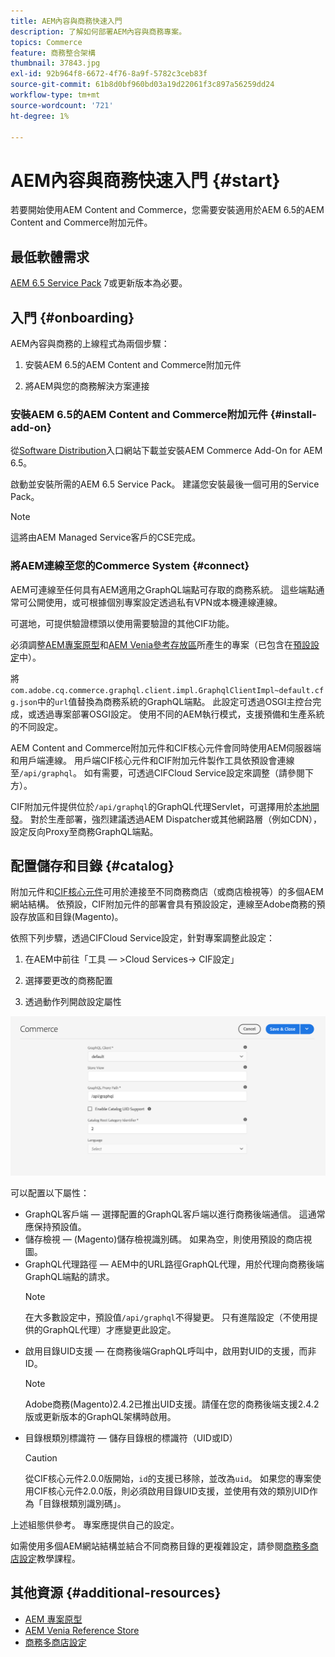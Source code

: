 ```yaml
---
title: AEM內容與商務快速入門
description: 了解如何部署AEM內容與商務專案。
topics: Commerce
feature: 商務整合架構
thumbnail: 37843.jpg
exl-id: 92b964f8-6672-4f76-8a9f-5782c3ceb83f
source-git-commit: 61b8d0bf960bd03a19d22061f3c897a56259dd24
workflow-type: tm+mt
source-wordcount: '721'
ht-degree: 1%

---
```


# AEM內容與商務快速入門 {#start}

若要開始使用AEM Content and Commerce，您需要安裝適用於AEM 6.5的AEM Content and Commerce附加元件。

## 最低軟體需求

[AEM 6.5 Service Pack](https://experience.adobe.com/#/downloads/content/software-distribution/en/aem.html)  7或更新版本為必要。

## 入門 {#onboarding}

AEM內容與商務的上線程式為兩個步驟：

1. 安裝AEM 6.5的AEM Content and Commerce附加元件

2. 將AEM與您的商務解決方案連接

### 安裝AEM 6.5的AEM Content and Commerce附加元件 {#install-add-on}

從[Software Distribution](https://experience.adobe.com/#/downloads/content/software-distribution/en/aem.html)入口網站下載並安裝AEM Commerce Add-On for AEM 6.5。

啟動並安裝所需的AEM 6.5 Service Pack。 建議您安裝最後一個可用的Service Pack。

>[!NOTE]
>
>這將由AEM Managed Service客戶的CSE完成。

### 將AEM連線至您的Commerce System {#connect}

AEM可連線至任何具有AEM適用之GraphQL端點可存取的商務系統。 這些端點通常可公開使用，或可根據個別專案設定透過私有VPN或本機連線連線。

可選地，可提供驗證標頭以使用需要驗證的其他CIF功能。

必須調整[AEM專案原型](https://github.com/adobe/aem-project-archetype)和[AEM Venia參考存放區](https://github.com/adobe/aem-cif-guides-venia)所產生的專案（已包含在[預設設定](https://github.com/adobe/aem-cif-guides-venia/blob/main/ui.config/src/main/content/jcr_root/apps/venia/osgiconfig/config/com.adobe.cq.commerce.graphql.client.impl.GraphqlClientImpl~default.cfg.json)中）。

將`com.adobe.cq.commerce.graphql.client.impl.GraphqlClientImpl~default.cfg.json`中的`url`值替換為商務系統的GraphQL端點。 此設定可透過OSGI主控台完成，或透過專案部署OSGI設定。 使用不同的AEM執行模式，支援預備和生產系統的不同設定。

AEM Content and Commerce附加元件和CIF核心元件會同時使用AEM伺服器端和用戶端連線。 用戶端CIF核心元件和CIF附加元件製作工具依預設會連線至`/api/graphql`。 如有需要，可透過CIFCloud Service設定來調整（請參閱下方）。

CIF附加元件提供位於`/api/graphql`的GraphQL代理Servlet，可選擇用於[本地開發](develop.md)。 對於生產部署，強烈建議透過AEM Dispatcher或其他網路層（例如CDN），設定反向Proxy至商務GraphQL端點。

## 配置儲存和目錄 {#catalog}

附加元件和[CIF核心元件](https://github.com/adobe/aem-core-cif-components)可用於連接至不同商務商店（或商店檢視等）的多個AEM網站結構。 依預設，CIF附加元件的部署會具有預設設定，連線至Adobe商務的預設存放區和目錄(Magento)。

依照下列步驟，透過CIFCloud Service設定，針對專案調整此設定：

1. 在AEM中前往「工具 — >Cloud Services-> CIF設定」

2. 選擇要更改的商務配置

3. 透過動作列開啟設定屬性

![CIFCloud Services設定](/help/commerce/cif/assets/cif-cloud-service-config.png)

可以配置以下屬性：

- GraphQL客戶端 — 選擇配置的GraphQL客戶端以進行商務後端通信。 這通常應保持預設值。
- 儲存檢視 — (Magento)儲存檢視識別碼。 如果為空，則使用預設的商店視圖。
- GraphQL代理路徑 — AEM中的URL路徑GraphQL代理，用於代理向商務後端GraphQL端點的請求。
   >[!NOTE]
   >
   > 在大多數設定中，預設值`/api/graphql`不得變更。 只有進階設定（不使用提供的GraphQL代理）才應變更此設定。
- 啟用目錄UID支援 — 在商務後端GraphQL呼叫中，啟用對UID的支援，而非ID。
   >[!NOTE]
   >
   > Adobe商務(Magento)2.4.2已推出UID支援。請僅在您的商務後端支援2.4.2版或更新版本的GraphQL架構時啟用。
- 目錄根類別標識符 — 儲存目錄根的標識符（UID或ID）
   >[!CAUTION]
   >
   > 從CIF核心元件2.0.0版開始，`id`的支援已移除，並改為`uid`。 如果您的專案使用CIF核心元件2.0.0版，則必須啟用目錄UID支援，並使用有效的類別UID作為「目錄根類別識別碼」。

上述組態供參考。 專案應提供自己的設定。

如需使用多個AEM網站結構並結合不同商務目錄的更複雜設定，請參閱[商務多商店設定](configuring/multi-store-setup.md)教學課程。

## 其他資源 {#additional-resources}

- [AEM 專案原型](https://github.com/adobe/aem-project-archetype)
- [AEM Venia Reference Store](https://github.com/adobe/aem-cif-guides-venia)
- [商務多商店設定](configuring/multi-store-setup.md)
